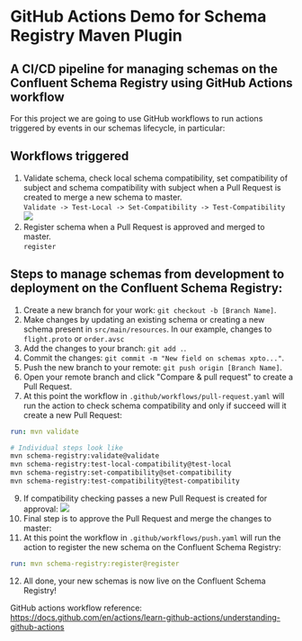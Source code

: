 # GitHub Actions Demo for Schema Registry Maven Plugin

## A CI/CD pipeline for managing schemas on the Confluent Schema Registry using GitHub Actions workflow

For this project we are going to use GitHub workflows to run actions triggered by events in our schemas lifecycle, in particular:
## Workflows triggered

1. Validate schema, check local schema compatibility, set compatibility of subject and schema
   compatibility with subject when a Pull Request is created to merge a new schema to
   master.            
   ```Validate -> Test-Local -> Set-Compatibility -> Test-Compatibility```
   <img src="src/test/resources/github-actions-flow.png"></img>
3. Register schema when a Pull Request is approved and merged to master.   
   ``` register ```

## Steps to manage schemas from development to deployment on the Confluent Schema Registry:
1. Create a new branch for your work: `git checkout -b [Branch Name]`.
2. Make changes by updating an existing schema or creating a new schema present in `src/main/resources`. In our example, changes to `flight.proto` or `order.avsc`
3. Add the changes to your branch: ``git add .``.
4. Commit the changes: ``git commit -m "New field on schemas xpto..."``.
5. Push the new branch to your remote: ``git push origin [Branch Name]``.
6. Open your remote branch and click "Compare & pull request" to create a Pull Request.
7. At this point the workflow in `.github/workflows/pull-request.yaml` will run the action to check schema compatibility and only if succeed will it create a new Pull Request:

```yml
run: mvn validate
```

```bash
# Individual steps look like
mvn schema-registry:validate@validate 
mvn schema-registry:test-local-compatibility@test-local 
mvn schema-registry:set-compatibility@set-compatibility 
mvn schema-registry:test-compatibility@test-compatibility 
````
9. If compatibility checking passes a new Pull Request is created for approval:
   <img src="src/test/resources/pull-request-check.png"></img>
10. Final step is to approve the Pull Request and merge the changes to master:
11. At this point the workflow in `.github/workflows/push.yaml` will run the action to register the new schema on the Confluent Schema Registry:
```yml
run: mvn schema-registry:register@register
```
12. All done, your new schemas is now live on the Confluent Schema Registry!

GitHub actions workflow reference: https://docs.github.com/en/actions/learn-github-actions/understanding-github-actions